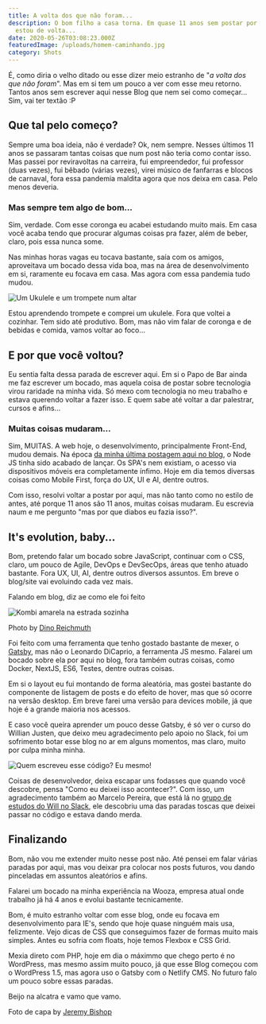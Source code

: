 ```yaml
---
title: A volta dos que não foram...
description: O bom filho a casa torna. Em quase 11 anos sem postar por aqui,
  estou de volta...
date: 2020-05-26T03:08:23.000Z
featuredImage: /uploads/homem-caminhando.jpg
category: Shots
---
```


É, como diria o velho ditado ou esse dizer meio estranho de "_a volta dos que não foram_". Mas em si tem um pouco a ver com esse meu retorno. Tantos anos sem escrever aqui nesse Blog que nem sei como começar... Sim, vai ter textão :P

## Que tal pelo começo?

Sempre uma boa ideia, não é verdade? Ok, nem sempre. Nesses últimos 11 anos se passaram tantas coisas que num post não teria como contar isso. Mas passei por reviravoltas na carreira, fui empreendedor, fui professor (duas vezes), fui bêbado (várias vezes), virei músico de fanfarras e blocos de carnaval, fora essa pandemia maldita agora que nos deixa em casa. Pelo menos deveria.

### Mas sempre tem algo de bom...

Sim, verdade. Com esse coronga eu acabei estudando muito mais. Em casa você acaba tendo que procurar algumas coisas pra fazer, além de beber, claro, pois essa nunca some.

Nas minhas horas vagas eu tocava bastante, saía com os amigos, aproveitava um bocado dessa vida boa, mas na área de desenvolvimento em si, raramente eu focava em casa. Mas agora com essa pandemia tudo mudou.

![Um Ukulele e um trompete num altar](/uploads/ukulele-trompete.jpg)

Estou aprendendo trompete e comprei um ukulele. Fora que voltei a cozinhar. Tem sido até produtivo. Bom, mas não vim falar de coronga e de bebidas e comida, vamos voltar ao foco...

## E por que você voltou?

Eu sentia falta dessa parada de escrever aqui. Em si o Papo de Bar ainda me faz escrever um bocado, mas aquela coisa de postar sobre tecnologia virou raridade na minha vida. Só mexo com tecnologia no meu trabalho e estava querendo voltar a fazer isso. E quem sabe até voltar a dar palestrar, cursos e afins...

### Muitas coisas mudaram...

Sim, MUITAS. A web hoje, o desenvolvimento, principalmente Front-End, mudou demais. Na época [da minha última postagem aqui no blog](/resultado-da-promocao-cms-brasil/), o Node JS tinha sido acabado de lançar. Os SPA's nem existiam, o acesso via dispositivos móveis era completamente ínfimo. Hoje em dia temos diversas coisas como Mobile First, força do UX, UI e AI, dentre outros.

Com isso, resolvi voltar a postar por aqui, mas não tanto como no estilo de antes, até porque 11 anos são 11 anos, muitas coisas mudaram. Eu escrevia naum e me pergunto "mas por que diabos eu fazia isso?".

## It's evolution, baby...

Bom, pretendo falar um bocado sobre JavaScript, continuar com o CSS, claro, um pouco de Agile, DevOps e DevSecOps, áreas que tenho atuado bastante. Fora UX, UI, AI, dentre outros diversos assuntos. Em breve o blog/site vai evoluindo cada vez mais.

Falando em blog, diz ae como ele foi feito

![Kombi amarela na estrada sozinha](/uploads/kombi-amarela.jpg)

Photo by [Dino Reichmuth](https://unsplash.com/@dinoreichmuth?utm_source=unsplash&utm_medium=referral&utm_content=creditCopyText)

Foi feito com uma ferramenta que tenho gostado bastante de mexer, o [Gatsby](https://www.gatsbyjs.org/), mas não o Leonardo DiCaprio, a ferramenta JS mesmo. Falarei um bocado sobre ela por aqui no blog, fora também outras coisas, como Docker, NextJS, ES6, Testes, dentre outras coisas.

Em si o layout eu fui montando de forma aleatória, mas gostei bastante do componente de listagem de posts e do efeito de hover, mas que só ocorre na versão desktop. Em breve farei uma versão para devices mobile, já que hoje é a grande maioria nos acessos.

E caso você queira aprender um pouco desse Gatsby, é só ver o curso do Willian Justen, que deixo meu agradecimento pelo apoio no Slack, foi um sofrimento botar esse blog no ar em alguns momentos, mas claro, muito por culpa minha minha.

![Quem escreveu esse código? Eu mesmo!](/uploads/who-wrote-this-crap-code.jpg)

Coisas de desenvolvedor, deixa escapar uns fodasses que quando você descobre, pensa "Como eu deixei isso acontecer?". Com isso, um agradecimento também ao Marcelo Pereira, que está lá no [grupo de estudos do Will no Slack](https://slack-willianjusten.herokuapp.com/), ele descobriu uma das paradas toscas que deixei passar no código e estava dando merda.

## Finalizando

Bom, não vou me extender muito nesse post não. Até pensei em falar várias paradas por aqui, mas vou deixar pra colocar nos posts futuros, vou dando pinceladas em assuntos aleatórios e afins.

Falarei um bocado na minha experiência na Wooza, empresa atual onde trabalho já há 4 anos e evolui bastante tecnicamente.

Bom, é muito estranho voltar com esse blog, onde eu focava em desenvolvimento para IE's, sendo que hoje quase ninguém mais usa, felizmente. Vejo dicas de CSS que conseguimos fazer de formas muito mais simples. Antes eu sofria com floats, hoje temos Flexbox e CSS Grid.

Mexia direto com PHP, hoje em dia o máximmo que chego perto é no WordPress, mas mesmo assim muito pouco, já que esse Blog começou com o WordPress 1.5, mas agora uso o Gatsby com o Netlify CMS. No futuro falo um pouco sobre essas paradas.

Beijo na alcatra e vamo que vamo.

Foto de capa by [Jeremy Bishop](https://unsplash.com/@jeremybishop?utm_source=unsplash&utm_medium=referral&utm_content=creditCopyText)
